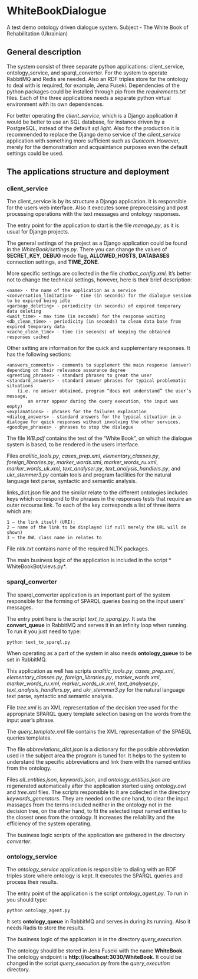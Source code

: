 # WhiteBookDialogue
A test demo ontology driven dialogue system. Subject - The White Book of Rehabilitation (Ukrainian)

## General description

The system consist of three separate python applications: client_service, ontology_service, and sparql_converter. For the system to operate RabbitMQ and Redis are needed. Also an RDF triples store for the ontology to deal with is required, for example, Jena Fuseki. Dependencies of the python packages could be installed through pip from the *requirements.txt* files. Each of the three applications needs a separate python virtual environment with its own dependences.

For better operating the *client_service*, which is a Django application it would be better to use an SQL database, for instance driven by a PostgreSQL, instead of the default *sql light*.
Also for the production it is recommended to replace the Django demo service of the *client_service* application with something more sufficient such as *Gunicorn*.
However, merely for the demonstration and acquaintance purposes even the default settings could be used.

## The applications structure and deployment

### client_service

The client_service is by its structure a Django application. It is responsible for the users web interface. Also it executes some preprocessing and post processing operations with the text messages and ontology responses. 

The entry point for the application to start is the file *manage.py*, as it is usual for Django projects.

The general settings of the project as a Django application could be found in the *WhiteBook/settings.py*. There you can change the values of **SECRET_KEY**, **DEBUG** mode flag, **ALLOWED_HOSTS**, **DATABASES** connection settings, and **TIME_ZONE**.

More specific settings are collected in the file *chatbot_config.xml*. It’s better not to change the technical settings, however, here is their brief description:

    <name> - the name of the application as a service
    <conversation_limitation> - time (in seconds) for the dialogue session to be expired being idle
    <garbage_deleting> - periodicity (in seconds) of expired temporary data deleting
    <wait_time> - max time (in seconds) for the response waiting
    <db_clean_time> - periodicity (in seconds) to clean data base from expired temporary data
    <cache_clean_time> - time (in seconds) of keeping the obtained responses cached

Other setting are information for the quick and supplementary responses. It has the following sections:

    <answers_comments> - comments to supplement the main response (answer) depending on their relevance assurance degree
    <greeting_phrases> - standard phrases to great the user
    <standard_answers> - standard answer phrases for typical problematic situations 
        (i.e. no answer obtained, program “does not understand” the user’s message,
            an error appear during the query execution, the input was empty)
    <explanations> - phrases for the failures explanation
    <dialog_answers> - standard answers for the typical situation in a dialogue for quick responses without involving the other services.
    <goodbye_phrases> - phrases to stop the dialogue

The file *WB.pdf* contains the test of the “White Book”, on which the dialogue system is based, to be rendered in the users interface.

Files *analitic_tools.py*, *cases_prep.xml*, *elementary_classes.py*, *foreign_libraries.py*, *marker_words.xml*, *marker_words_ru.xml*, *marker_words_uk.xml*, *text_analyser.py*, *text_analysis_handlers.py*, and *ukr_stemmer3.py* contain tools and program facilities for the natural language text parse, syntactic and semantic analysis.

links_dict.json file and the similar relate to the different ontologies includes keys which correspond to the phrases in the responses tests that require an outer recourse link. To each of the key corresponds a list of three items which are:

    1 – the link itself (URI);
    2 – name of the link to be displayed (if null merely the URL will de shown)
    3 – the OWL class name in relates to

File *nltk.txt* contains name of the required NLTK packages.

The main business logic of the application is included in the script * WhiteBookBot/vievs.py*.

### sparql_converter

The sparql_converter application is an important part of the system responsible for the forming of SPARQL queries basing on the input users’ messages.

The entry point here is the script *text_to_sparql.py*. It sets the **convert_queue** in RabbitMQ and serves it in an infinity loop when running. To run it you just need to type:

    python text_to_sparql.py

When operating as a part of the system in also needs **ontology_queue** to be set in RabbitMQ.

This application as well has scripts *analitic_tools.py*, *cases_prep.xml*, *elementary_classes.py*, *foreign_libraries.py*, *marker_words.xml*, *marker_words_ru.xml*, *marker_words_uk.xml*, *text_analyser.py*, *text_analysis_handlers.py*, and *ukr_stemmer3.py* for the natural language text parse, syntactic and semantic analysis.

File *tree.xml* is an XML representation of the decision tree used for the appropriate SPARQL query template selection basing on the words from the input user’s phrase.

The *query_template.xml* file contains the XML representation of the SPAEQL queries templates.

The file *abbreviations_dict.json* is a dictionary for the possible abbreviation used in the subject area the program is tuned for. It helps to the system to understand the specific abbreviations and link them with the named entities from the ontology.

Files *all_entities.json*, *keywords.json*, and *ontology_entities.json* are regenerated automatically after the application started using *ontology.owl* and *tree.xml* files. The scripts responsible to it are collected in the directory *keywords_generators*. They are needed on the one hand, to clear the input massages from the terms included neither in the ontology not in the decision tree, on the other hand, to fit the selected input named entities to the closest ones from the ontology.
It increases the reliability and the efficiency of the system operating.

The business logic scripts of the application are gathered in the directory *converter*.

### ontology_service

The *ontology_service* application is responsible to dialing with an RDF triples store where ontology is kept. It executes the SPARQL queries and process their results.

The entry point of the application is the script *ontology_agent.py*. To run in you should type:

    python ontology_agent.py

It sets **ontology_queue** in RabbitMQ and serves in during its running. Also it needs Radis to store the results.

The business logic of the application is in the directory *query_execution*.

The ontology should be stored in Jena Fuseki with the name **WhiteBook**. The ontology endpoint is **http://localhost:3030/WhiteBook**. It could be changed in the script *query_execution.py* from the *query_execution* directory.





